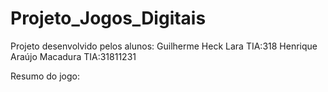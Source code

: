 # Projeto_Jogos_Digitais
Projeto desenvolvido pelos alunos:
Guilherme Heck Lara       TIA:318
Henrique Araújo Macadura  TIA:31811231

Resumo do jogo:
